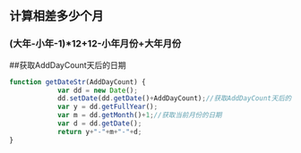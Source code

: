 ## 计算相差多少个月
### (大年-小年-1)*12+12-小年月份+大年月份

##获取AddDayCount天后的日期
```js
function getDateStr(AddDayCount) { 
            var dd = new Date(); 
            dd.setDate(dd.getDate()+AddDayCount);//获取AddDayCount天后的日期
            var y = dd.getFullYear(); 
            var m = dd.getMonth()+1;//获取当前月份的日期
            var d = dd.getDate(); 
            return y+"-"+m+"-"+d; 
}
```
